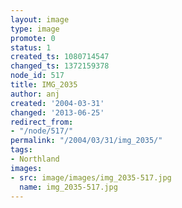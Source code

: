 ```yaml
---
layout: image
type: image
promote: 0
status: 1
created_ts: 1080714547
changed_ts: 1372159378
node_id: 517
title: IMG_2035
author: anj
created: '2004-03-31'
changed: '2013-06-25'
redirect_from:
- "/node/517/"
permalink: "/2004/03/31/img_2035/"
tags:
- Northland
images:
- src: image/images/img_2035-517.jpg
  name: img_2035-517.jpg
---
```


